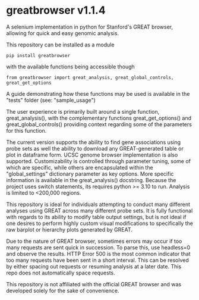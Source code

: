 # greatbrowser v1.1.4

A selenium implementation in python for Stanford's GREAT browser, allowing for quick and easy genomic analysis.

This repository can be installed as a module

```
pip install greatbrowser
```

with the available functions being accessible though

```
from greatbrowser import great_analysis, great_global_controls, great_get_options
```

A guide demonstrating how these functions may be used is available in the "tests" folder (see: "sample_usage")

The user experience is primarily built around a single function, great_analysis(), with the complementary functions great_get_options() and great_global_controls()
providing context regarding some of the parameters for this function.

The current version supports the ability to find gene associations using probe sets as well the ability to download any GREAT-generated table or plot in dataframe form.
UCSC genome browser implementation is also supported. Customizability is controlled through parameter tuning, some of which are specific,
while others are encapsulated within the "global_settings" dictionary parameter as key options. More specific information is available in the great_analysis() docstring.
Because the project uses switch statements, its requires python >= 3.10 to run. Analysis is limited to <200,000 regions.

This repository is ideal for individuals attempting to conduct many different analyses using GREAT across many different probe sets.
It is fully functional with regards to its ability to modify table output settings,
but is not ideal if one desires to perform highly custom visual modifications to specifically the raw barplot or hierarchy plots generated by GREAT.

Due to the nature of GREAT browser, sometimes errors may occur if too many requests are sent quick in succession. To parse this, use headless=0 and observe
the results. HTTP Error 500 is the most common indicator that too many requests have been sent in a short interval. This can be resolved by either
spacing out requests or resuming analysis at a later date. This repo does not automatically space requests.

This repository is not affiliated with the official GREAT browser and was developed solely for the sake of convenience.
